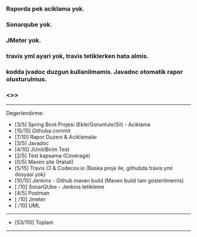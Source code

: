 

### Raporda pek aciklama yok.

### Sonarqube yok.

### JMeter yok.

### travis yml ayari yok, travis tetiklerken hata almis.

### kodda jvadoc duzgun kullanilmamis. Javadoc otomatik rapor olusturulmus.
### <<Rapora bak>>>

**************************************************************************
Degerlendirme:

* [3/5] Spring Boot Projesi (Ekle/Goruntule/Sil)  - Aciklama
* [15/15] Githuba commit
* [7/10] Rapor Duzeni & Aciklamalar
* [3/5] Javadoc
* [4/10] JUnit/Birim Test
* [2/5] Test kapsama (Coverage)
* [0/5] Maven site (Hatali)
* [5/15] Travis CI & Codecov.io (Baska proje ile, githubda travis.yml dosyasi yok)
* [10/15] Jenkins - Github maven build (Maven build tam gosterilmemis)
* [ /10] SonarQUbe - Jenkins tetikleme
* [4/5] Postman
* [ /10] Jmeter
* [ /10] UML
---------------------------
* [53/110] Toplam

**************************************************************************